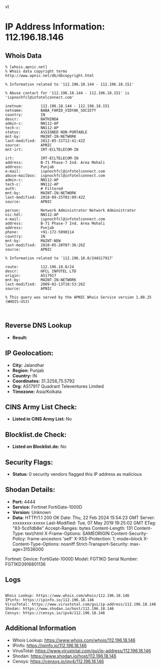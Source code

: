 vt
# IP Address Information: 112.196.18.146

## Whois Data
```
% [whois.apnic.net]
% Whois data copyright terms    http://www.apnic.net/db/dbcopyright.html

% Information related to '112.196.18.144 - 112.196.18.151'

% Abuse contact for '112.196.18.144 - 112.196.18.151' is 'ispnochfcl@infotelconnect.com'

inetnum:        112.196.18.144 - 112.196.18.151
netname:        BABA_FARID_VIDYAK_SOCIETY
country:        IN
descr:          BATHINDA
admin-c:        NN112-AP
tech-c:         NN112-AP
status:         ASSIGNED NON-PORTABLE
mnt-by:         MAINT-IN-NETWORK
last-modified:  2012-05-31T12:41:42Z
source:         APNIC
mnt-irt:        IRT-ECLTELECOM-IN

irt:            IRT-ECLTELECOM-IN
address:        B-71 Phase-7 Ind. Area Mohali
address:        Punjab
e-mail:         ispnochfcl@infotelconnect.com
abuse-mailbox:  ispnochfcl@infotelconnect.com
admin-c:        NN112-AP
tech-c:         NN112-AP
auth:           # Filtered
mnt-by:         MAINT-IN-NETWORK
last-modified:  2018-09-25T02:09:42Z
source:         APNIC

person:         Network Administrator Network Administrator
nic-hdl:        NN112-AP
e-mail:         ispnochfcl@infotelconnect.com
address:        B-71 Phase-7 Ind. Area Mohali
address:        Punjab
phone:          +91-172-5090114
country:        IN
mnt-by:         MAINT-NEW
last-modified:  2010-05-20T07:36:26Z
source:         APNIC

% Information related to '112.196.18.0/24AS17917'

route:          112.196.18.0/24
descr:          HFCL INFOTEL LTD
origin:         AS17917
mnt-by:         MAINT-IN-NETWORK
last-modified:  2009-02-13T10:53:26Z
source:         APNIC

% This query was served by the APNIC Whois Service version 1.88.25 (WHOIS-US3)



```
## Reverse DNS Lookup
- **Result:** 

## IP Geolocation:
- **City:** Jalandhar
- **Region:** Punjab
- **Country:** IN
- **Coordinates:** 31.3256,75.5792
- **Org:** AS17917 Quadrant Televentures Limited
- **Timezone:** Asia/Kolkata

## CINS Army List Check:
- **Listed in CINS Army List:** 
No

## Blocklist.de Check:
- **Listed on Blocklist.de:** 
No

## Security Flags:
- **Status:** 0 security vendors flagged this IP address as malicious

## Shodan Details:
- **Port:** 4444
- **Service:** Fortinet FortiGate-1000D
- **Version:** Unknown
- **Data:** HTTP/1.1 200 OK
Date: Thu, 22 Feb 2024 15:54:23 GMT
Server: xxxxxxxx-xxxxx
Last-Modified: Tue, 07 May 2019 19:25:02 GMT
ETag: "83-5cd1db8e"
Accept-Ranges: bytes
Content-Length: 131
Content-Type: text/html
X-Frame-Options: SAMEORIGIN
Content-Security-Policy: frame-ancestors 'self'
X-XSS-Protection: 1; mode=block
X-Content-Type-Options: nosniff
Strict-Transport-Security: max-age=31536000


Fortinet:
  Device: FortiGate-1000D
  Model: FGT1KD
  Serial Number: FGT1KD3916801136


## Logs
```

Whois Lookup: https://www.whois.com/whois/112.196.18.146
IPinfo: https://ipinfo.io/112.196.18.146
VirusTotal: https://www.virustotal.com/gui/ip-address/112.196.18.146
Shodan: https://www.shodan.io/host/112.196.18.146
Censys: https://censys.io/ipv4/112.196.18.146

```
## Additional Information
- Whois Lookup: https://www.whois.com/whois/112.196.18.146
- IPinfo: https://ipinfo.io/112.196.18.146
- VirusTotal: https://www.virustotal.com/gui/ip-address/112.196.18.146
- Shodan: https://www.shodan.io/host/112.196.18.146
- Censys: https://censys.io/ipv4/112.196.18.146


